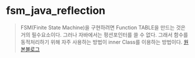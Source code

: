 # fsm_java_reflection
> FSM(Finite State Machine)을 구현하려면 Function TABLE을 만드는 것은 거의 필수요소이다. 
그러나 자바에서는 펑션포인터를 쓸 수 없다. 그래서 함수를 동적처리하기 위해 자주 사용하는 방법이 
inner Class를 이용하는 방법이다.
[원본블로그](http://blog.naver.com/adsloader/50139711121)
